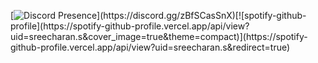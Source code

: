 [![Discord Presence](https://lanyard-profile-readme.vercel.app/api/852891784898936832?&idleMessage=Probably%20planning%20something%20big...)](https://discord.gg/zBfSCasSnX)[![spotify-github-profile](https://spotify-github-profile.vercel.app/api/view?uid=sreecharan.s&cover_image=true&theme=compact)](https://spotify-github-profile.vercel.app/api/view?uid=sreecharan.s&redirect=true)
